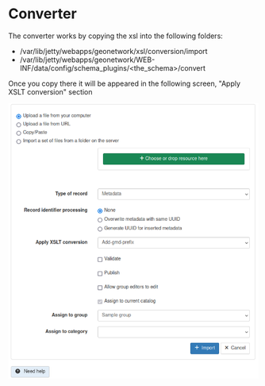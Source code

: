 # Converter

The converter works by copying the xsl into the following folders:

* /var/lib/jetty/webapps/geonetwork/xsl/conversion/import
* /var/lib/jetty/webapps/geonetwork/WEB-INF/data/config/schema_plugins/<the_schema>/convert

Once you copy there it will be appeared in the following screen, "Apply XSLT conversion" section

![GeoNetwork4](template.png)
